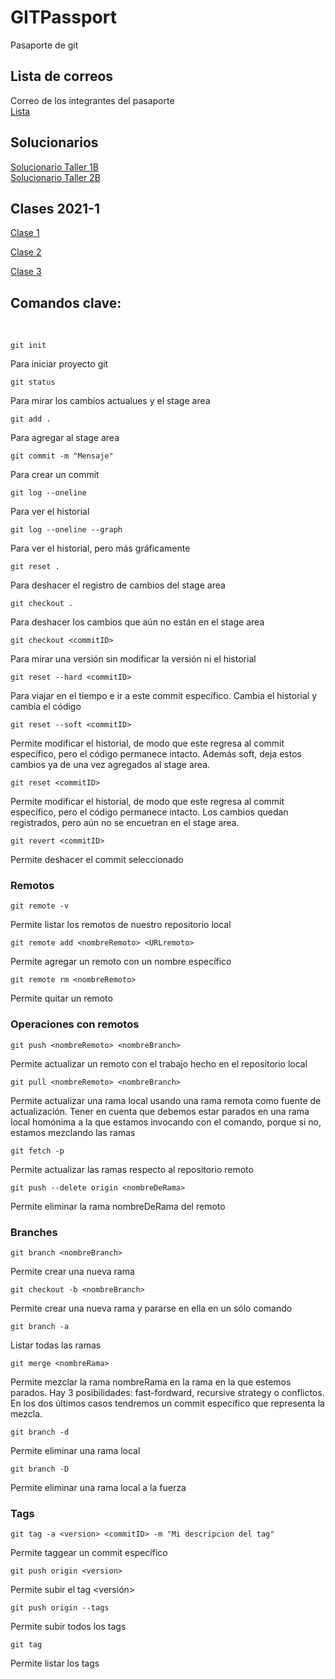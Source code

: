 # GITPassport
Pasaporte de git

## Lista de correos
Correo de los integrantes del pasaporte </br>
[Lista](https://docs.google.com/spreadsheets/d/1w9ELsgnD8ex27fF88WIL0UhM5rGU1ftTxDXpZT4gaBM/edit?usp=sharing)

## Solucionarios

[Solucionario Taller 1B](https://youtu.be/Rxi8SLDELXs)<br>
[Solucionario Taller 2B](https://youtu.be/FVzl4HLe_yk)



## Clases 2021-1
[Clase 1](https://youtu.be/RmA4RKaR6oU)

[Clase 2](https://www.youtube.com/watch?v=eNXxlCBr0yE)

[Clase 3](https://youtu.be/zdag9QIMY-0)


## Comandos clave:
</br>

```
git init
```
Para iniciar proyecto git
</br>
```
git status
```
Para mirar los cambios actualues y el stage area 
</br>
```
git add .
```
Para agregar al stage area
</br>
```
git commit -m "Mensaje"
```
Para crear un commit
</br>
```
git log --oneline
```
Para ver el historial
</br>
```
git log --oneline --graph
```
Para ver el historial, pero más gráficamente
</br>

```
git reset .
```
Para deshacer el registro de cambios del stage area
</br>

```
git checkout .
```
Para deshacer los cambios que aún no están en el stage area
</br>

```
git checkout <commitID>
```
Para mirar una versión sin modificar la versión ni el historial
</br>



```
git reset --hard <commitID>
```
Para viajar en el tiempo e ir a este commit específico. Cambia el historial y cambia el código
</br>

```
git reset --soft <commitID>
```
Permite modificar el historial, de modo que este regresa al commit específico, pero el código permanece intacto. Además soft, deja estos cambios ya de una vez agregados al stage area.
</br>

```
git reset <commitID>
```
Permite modificar el historial, de modo que este regresa al commit específico, pero el código permanece intacto. Los cambios quedan registrados, pero aún no se encuetran en el stage area.
</br>

```
git revert <commitID>
```
Permite deshacer el commit seleccionado
</br>



### Remotos
```
git remote -v 
```
Permite listar los remotos de nuestro repositorio local
</br>


```
git remote add <nombreRemoto> <URLremoto> 
```
Permite agregar un remoto con un nombre específico
</br>


```
git remote rm <nombreRemoto> 
```
Permite quitar un remoto
</br>


### Operaciones con remotos

```
git push <nombreRemoto> <nombreBranch> 
```
Permite actualizar un remoto con el trabajo hecho en el repositorio local

```
git pull <nombreRemoto> <nombreBranch> 
```
Permite actualizar una rama local usando una rama remota como fuente de actualización. Tener en cuenta que debemos estar parados en una rama local homónima a la que estamos invocando con el comando, porque si no, estamos mezclando las ramas


```
git fetch -p 
```
Permite actualizar las ramas respecto al repositorio remoto


```
git push --delete origin <nombreDeRama> 
```
Permite eliminar la rama nombreDeRama del remoto




### Branches

```
git branch <nombreBranch>
```
Permite crear una nueva rama
</br>

```
git checkout -b <nombreBranch>
```
Permite crear una nueva rama y pararse en ella en un sólo comando
</br>

```
git branch -a
```
Listar todas las ramas
</br>

```
git merge <nombreRama>
```
Permite mezclar la rama nombreRama en la rama en la que estemos parados. Hay 3 posibilidades: fast-fordward, recursive strategy o conflictos. En los dos últimos casos tendremos un commit específico que representa la mezcla.
</br>

```
git branch -d
```
Permite eliminar una rama local
</br>

```
git branch -D
```
Permite eliminar una rama local a la fuerza
</br>


### Tags


```
git tag -a <version> <commitID> -m "Mi descripcion del tag"
```
Permite taggear un commit específico
</br>

```
git push origin <version>
```
Permite subir el tag <versión>
</br>


```
git push origin --tags
```
Permite subir todos los tags
</br>


```
git tag
```
Permite listar los tags
</br>


